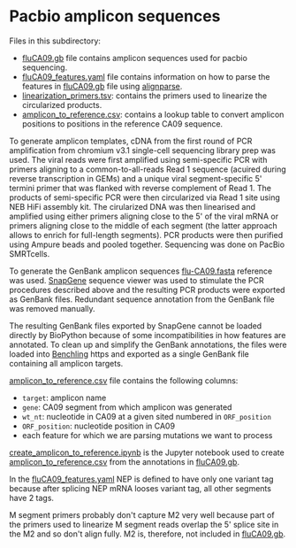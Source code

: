 # Pacbio amplicon sequences
Files in this subdirectory:

 - [fluCA09.gb](fluCA09.gb) file contains amplicon sequences used for pacbio sequencing.
 - [fluCA09_features.yaml](fluCA09_features.yaml) file contains information on how to parse the features in [fluCA09.gb](fluCA09.gb) file using [alignparse](https://jbloomlab.github.io/alignparse/).
 - [linearization_primers.tsv](linearization_primers.tsv): contains the primers used to linearize the circularized products.
 - [amplicon_to_reference.csv](amplicon_to_reference.csv): contains a lookup table to convert amplicon positions to positions in the reference CA09 sequence.

To generate amplicon templates, cDNA from the first round of PCR amplification from  chromium v3.1 single-cell sequencing library prep was used. The viral reads were first amplified using semi-specific PCR with primers aligning to a common-to-all-reads Read 1 sequence (acuired during reverse transcription in GEMs) and a unique viral segment-specific 5' termini primer that was flanked with reverse complement of Read 1. The products of semi-specific PCR  were then circularized via Read 1 site using NEB HiFi assembly kit. The cirularized DNA was then linearised and amplified using either primers aligning close to the 5' of the viral mRNA or primers aligning close to the middle of each segment (the latter approach allows to enrich for full-length segments). PCR products were then purified using Ampure beads and pooled together. Sequencing was done on PacBio SMRTcells.

To generate the GenBank amplicon sequences [flu-CA09.fasta](../flu-CA09.fasta) reference was used. [SnapGene](https://www.snapgene.com/) sequence viewer was used to stimulate the PCR procedures described above and the resulting PCR products were exported as GenBank files. Redundant sequence annotation from the GenBank file was removed manually.

The resulting GenBank files exported by SnapGene cannot be loaded directly by BioPython because of some incompatibilities in how features are annotated. To clean up and simplify the GenBank annotations, the files were loaded into [Benchling](https://www.benchling.com/) https and exported as a single GenBank file containing all amplicon targets.

[amplicon_to_reference.csv](amplicon_to_reference.csv) file contains the following columns:
- `target`: amplicon name
- `gene`: CA09 segment from which amplicon was generated
- `wt_nt`: nucleotide in CA09 at a given sited numbered in `ORF_position`
- `ORF_position`: nucleotide position in CA09
- each feature for which we are parsing mutations we want to process

[create_amplicon_to_reference.ipynb](create_amplicon_to_reference.ipynb) is the Jupyter notebook used to create [amplicon_to_reference.csv](amplicon_to_reference.csv) from the annotations in [fluCA09.gb](fluCA09.gb).

In the [fluCA09_features.yaml](fluCA09_features.yaml) NEP is defined to have only one variant tag because after splicing NEP mRNA looses variant tag, all other segments have 2 tags.

M segment primers probably don't capture M2 very well because part of the primers used to linearize M segment reads overlap the 5' splice site in the M2 and so don't align fully. M2 is, therefore, not included in [fluCA09.gb](fluCA09.gb). 

